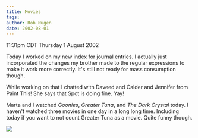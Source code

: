 ```yaml
---
title: Movies
tags: 
author: Rob Nugen
date: 2002-08-01
---
```


<p class=date>11:31pm CDT Thursday 1 August 2002</p>

<p>Today I worked on my new index for journal entries.  I actually
just incorporated the changes my brother made to the regular
expressions to make it work more correctly.  It's still not ready for
mass consumption though.</p>

<p>While working on that I chatted with Daveed and Calder and Jennifer
from Paint This!  She says that Spot is doing fine.  Yay!</p>

<p>Marta and I watched <em>Goonies</em>, <em>Greater Tuna</em>, and
<em>The Dark Crystal</em> today.  I haven't watched three movies in
one day in a long long time.  Including today if you want to not count
Greater Tuna as a movie.  Quite funny though.</p>

<p><img src="/images/rob/wL-ROB.gif"/></p>
